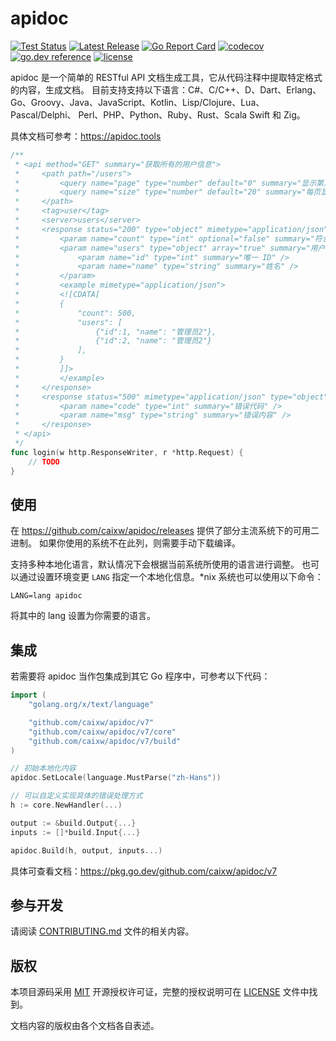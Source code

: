 # apidoc

[![Test Status](https://github.com/caixw/apidoc/workflows/Test/badge.svg?branch=master)](https://github.com/caixw/apidoc/actions?query=workflow%3ATest)
[![Latest Release](https://img.shields.io/github/release/caixw/apidoc.svg?style=flat-square)](https://github.com/caixw/apidoc/releases/latest)
[![Go Report Card](https://goreportcard.com/badge/github.com/caixw/apidoc)](https://goreportcard.com/report/github.com/caixw/apidoc)
[![codecov](https://codecov.io/gh/caixw/apidoc/branch/master/graph/badge.svg)](https://codecov.io/gh/caixw/apidoc)
[![go.dev reference](https://img.shields.io/badge/go.dev-reference-007d9c?logo=go&logoColor=white&style=flat-square)](https://pkg.go.dev/github.com/caixw/apidoc/v7)
[![license](https://img.shields.io/badge/license-MIT-brightgreen.svg?style=flat)](https://opensource.org/licenses/MIT)

apidoc 是一个简单的 RESTful API 文档生成工具，它从代码注释中提取特定格式的内容，生成文档。
目前支持支持以下语言：C#、C/C++、D、Dart、Erlang、Go、Groovy、Java、JavaScript、Kotlin、Lisp/Clojure、Lua、Pascal/Delphi、
Perl、PHP、Python、Ruby、Rust、Scala Swift 和 Zig。

具体文档可参考：<https://apidoc.tools>

```go
/**
 * <api method="GET" summary="获取所有的用户信息">
 *     <path path="/users">
 *         <query name="page" type="number" default="0" summary="显示第几页的内容" />
 *         <query name="size" type="number" default="20" summary="每页显示的数量" />
 *     </path>
 *     <tag>user</tag>
 *     <server>users</server>
 *     <response status="200" type="object" mimetype="application/json">
 *         <param name="count" type="int" optional="false" summary="符合条件的所有用户数量" />
 *         <param name="users" type="object" array="true" summary="用户列表">
 *             <param name="id" type="int" summary="唯一 ID" />
 *             <param name="name" type="string" summary="姓名" />
 *         </param>
 *         <example mimetype="application/json">
 *         <![CDATA[
 *         {
 *             "count": 500,
 *             "users": [
 *                 {"id":1, "name": "管理员2"},
 *                 {"id":2, "name": "管理员2"}
 *             ],
 *         }
 *         ]]>
 *         </example>
 *     </response>
 *     <response status="500" mimetype="application/json" type="object">
 *         <param name="code" type="int" summary="错误代码" />
 *         <param name="msg" type="string" summary="错误内容" />
 *     </response>
 * </api>
 */
func login(w http.ResponseWriter, r *http.Request) {
    // TODO
}
```

## 使用

在 <https://github.com/caixw/apidoc/releases> 提供了部分主流系统下的可用二进制。
如果你使用的系统不在此列，则需要手动下载编译。

支持多种本地化语言，默认情况下会根据当前系统所使用的语言进行调整。
也可以通过设置环境变更 `LANG` 指定一个本地化信息。*nix 系统也可以使用以下命令：

```shell
LANG=lang apidoc
```

将其中的 lang 设置为你需要的语言。

## 集成

若需要将 apidoc 当作包集成到其它 Go 程序中，可参考以下代码：

```go
import (
    "golang.org/x/text/language"

    "github.com/caixw/apidoc/v7"
    "github.com/caixw/apidoc/v7/core"
    "github.com/caixw/apidoc/v7/build"
)

// 初始本地化内容
apidoc.SetLocale(language.MustParse("zh-Hans"))

// 可以自定义实现具体的错误处理方式
h := core.NewHandler(...)

output := &build.Output{...}
inputs := []*build.Input{...}

apidoc.Build(h, output, inputs...)
```

具体可查看文档：<https://pkg.go.dev/github.com/caixw/apidoc/v7>

## 参与开发

请阅读 [CONTRIBUTING.md](CONTRIBUTING.md) 文件的相关内容。

## 版权

本项目源码采用 [MIT](https://opensource.org/licenses/MIT) 开源授权许可证，完整的授权说明可在 [LICENSE](LICENSE) 文件中找到。

文档内容的版权由各个文档各自表述。
